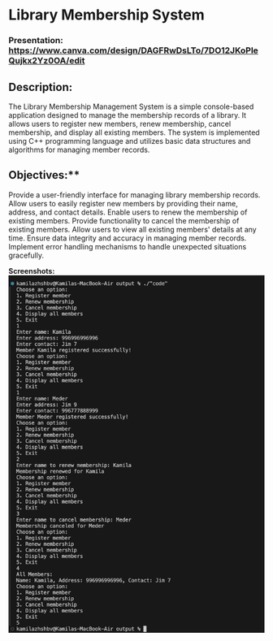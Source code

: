# Library Membership System
### Presentation: https://www.canva.com/design/DAGFRwDsLTo/7DO12JKoPleQujkx2Yz0OA/edit

## Description:

The Library Membership Management System is a simple console-based application designed to manage the membership records of a library. It allows users to register new members, renew membership, cancel membership, and display all existing members. The system is implemented using C++ programming language and utilizes basic data structures and algorithms for managing member records.

## Objectives:**

Provide a user-friendly interface for managing library membership records.
Allow users to easily register new members by providing their name, address, and contact details.
Enable users to renew the membership of existing members.
Provide functionality to cancel the membership of existing members.
Allow users to view all existing members' details at any time.
Ensure data integrity and accuracy in managing member records.
Implement error handling mechanisms to handle unexpected situations gracefully.

**Screenshots:** 
![Example Image](https://github.com/kammi1a/Library-Membership-System.cpp/blob/main/CC9EEC0A-DEE0-4233-9584-22FAD7F7435E_1_201_a.jpeg)

